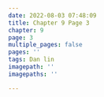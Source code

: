 ```yaml
---
date: 2022-08-03 07:48:09
title: Chapter 9 Page 3
chapter: 9
page: 3
multiple_pages: false
pages: ''
tags: Dan lin
imagepath: ''
imagepaths: ''

---
```


